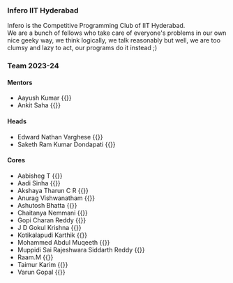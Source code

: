 ### Infero IIT Hyderabad

Infero is the Competitive Programming Club of IIT Hyderabad.   
We are a bunch of fellows who take care of everyone's problems in our own nice geeky way, we think logically, we talk reasonably but well, we are too clumsy and lazy to act, our programs do it instead ;)

### Team 2023-24

#### Mentors
- Aayush Kumar {{<cfhandle handle="RandomBee">}}
- Ankit Saha {{<cfhandle handle="froste09">}}


#### Heads
- Edward Nathan Varghese {{<cfhandle handle="envariant">}}
- Saketh Ram Kumar Dondapati {{<cfhandle handle="weirdflexbutok">}}


#### Cores
- Aabisheg T {{<cfhandle handle="disasterclass">}}
- Aadi Sinha {{<cfhandle handle="alooki_bori">}}
- Akshaya Tharun C R {{<cfhandle handle="akshay402">}}
- Anurag Vishwanatham {{<cfhandle handle="ragi_bytes">}}
- Ashutosh Bhatta {{<cfhandle handle="ashu_bhatta">}}
- Chaitanya Nemmani {{<cfhandle handle="chaitanyan">}}
- Gopi Charan Reddy {{<cfhandle handle="Geto">}}
- J D Gokul Krishna {{<cfhandle handle="User_anon">}}
- Kotikalapudi Karthik {{<cfhandle handle="Karthik_Kotikalapudi">}}
- Mohammed Abdul Muqeeth {{<cfhandle handle="muqeeth26832">}}
- Muppidi Sai Rajeshwara Siddarth Reddy {{<cfhandle handle="Siddarth_MSR">}}
- Raam.M {{<cfhandle handle="TheMarioFan102">}}
- Taimur Karim {{<cfhandle handle="ic23btech11023">}}
- Varun Gopal {{<cfhandle handle="gopalvarun03">}}
